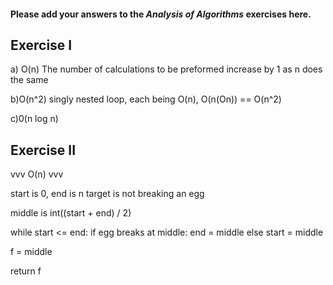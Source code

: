#### Please add your answers to the ***Analysis of  Algorithms*** exercises here.

## Exercise I

a) O(n)
    The number of calculations to be preformed increase by 1 as n does the same

b)O(n^2)
    singly nested loop, each being O(n), O(n(On)) == O(n^2)

c)0(n log n)

## Exercise II

vvv O(n) vvv

start is 0, end is n
target is not breaking an egg

middle is int((start + end) / 2)

while start <= end:
    if egg breaks at middle:
        end = middle
    else
        start = middle


f = middle

return f